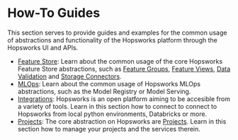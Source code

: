 # How-To Guides

This section serves to provide guides and examples for the common usage of abstractions and functionality of the Hopsworks platform through the Hopsworks UI and APIs.

- [Feature Store](fs/index.md): Learn about the common usage of the core Hopsworks Feature Store abstractions, such as [Feature Groups](fs/feature_group/index.md), [Feature Views](fs/feature_view/index.md), [Data Validation](fs/data_validation/index.md) and [Storage Connectors](fs/storage_connector/index.md).
- [MLOps](ml/index.md): Learn about the common usage of Hopsworks MLOps abstractions, such as the Model Registry or Model Serving.
- [Integrations](integrations/index.md): Hopsworks is an open platform aiming to be accesible from a variety of tools. Learn in this section how to connect to connect to Hopsworks from local python environments, Databricks or more.
- [Projects](projects/index.md): The core abstraction on Hopsworks are [Projects](../concepts/projects/governance.md). Learn in this section how to manage your projects and the services therein.